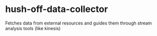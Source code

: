 # hush-off-data-collector
Fetches data from external resources and guides them through stream analysis tools (like kinesis)
